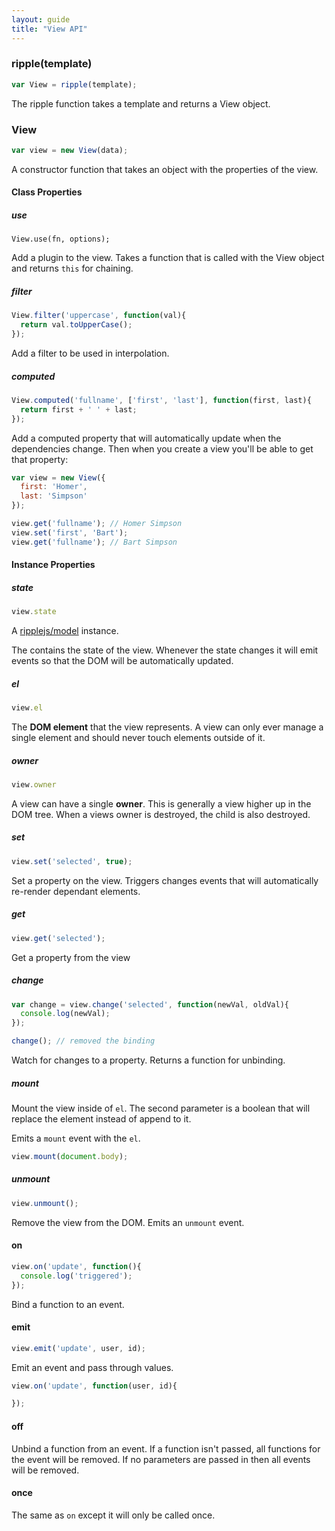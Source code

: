 ```yaml
---
layout: guide
title: "View API"
---
```


### ripple(template)

```js
var View = ripple(template);
```

The ripple function takes a template and returns a View object.

### View

```js
var view = new View(data);
```

A constructor function that takes an object with the properties of the view.

#### Class Properties

##### use

```
View.use(fn, options);
```

Add a plugin to the view. Takes a function that is called with the View object and returns `this` for chaining.

##### filter

```js
View.filter('uppercase', function(val){
  return val.toUpperCase();
});
```

Add a filter to be used in interpolation.

##### computed

```js
View.computed('fullname', ['first', 'last'], function(first, last){
  return first + ' ' + last;
});
```

Add a computed property that will automatically update when the dependencies change. Then when you create a view you'll be able to get that property:

```js
var view = new View({
  first: 'Homer',
  last: 'Simpson'
});

view.get('fullname'); // Homer Simpson
view.set('first', 'Bart');
view.get('fullname'); // Bart Simpson
```

#### Instance Properties

##### state

```js
view.state
```

A [ripplejs/model](https://github.com/ripplejs/model) instance.

The contains the state of the view. Whenever the state changes it will emit events so that the DOM will be automatically updated.

##### el

```js
view.el
```

The **DOM element** that the view represents. A view can only ever manage a single element and should never touch elements outside of it.

##### owner

```js
view.owner
```

A view can have a single **owner**. This is generally a view higher up in the DOM tree. When a views owner is destroyed, the child is also destroyed.

##### set

```js
view.set('selected', true);
```

Set a property on the view. Triggers changes events that
will automatically re-render dependant elements.

##### get

```js
view.get('selected');
```

Get a property from the view

##### change

```js
var change = view.change('selected', function(newVal, oldVal){
  console.log(newVal);
});

change(); // removed the binding
```

Watch for changes to a property. Returns a function for
unbinding.

##### mount

Mount the view inside of `el`. The second parameter is a boolean
that will replace the element instead of append to it.

Emits a `mount` event with the `el`.

```js
view.mount(document.body);
```

##### unmount

```js
view.unmount();
```

Remove the view from the DOM. Emits an `unmount` event.

#### on

```js
view.on('update', function(){
  console.log('triggered');
});
```

Bind a function to an event.

#### emit

```js
view.emit('update', user, id);
```

Emit an event and pass through values.

```js
view.on('update', function(user, id){

});
```

#### off

Unbind a function from an event. If a function isn't passed, all functions
for the event will be removed. If no parameters are passed in then all events
will be removed.

#### once

The same as `on` except it will only be called once.